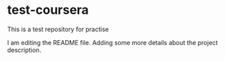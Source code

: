 # test-coursera
This is a test repository for practise

I am editing the README file. Adding some more details about the project description.
